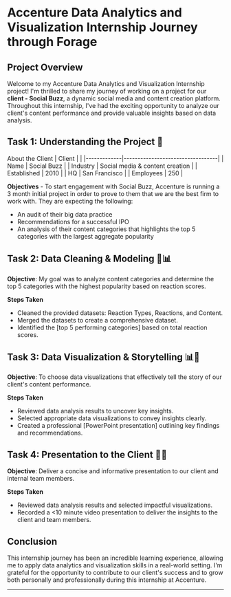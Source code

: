 # Accenture Data Analytics and Visualization Internship Journey through Forage

## Project Overview
Welcome to my Accenture Data Analytics and Visualization Internship project! I'm thrilled to share my journey of working on a project for our **client - Social Buzz**, a dynamic social media and content creation platform. Throughout this internship, I've had the exciting opportunity to analyze our client's content performance and provide valuable insights based on data analysis.

## Task 1: Understanding the Project 🧠

About the Client
| Client   |                             |
|-------------|----------------------------------|
| Name        | Social Buzz                      |
| Industry    | Social media & content creation  |
| Established | 2010                             |
| HQ          | San Francisco                    |
| Employees   | 250                              |

**Objectives** - To start engagement with Social Buzz, Accenture is running a 3 month initial project in order to prove to them that we are the best firm to work with. They are expecting the following: 
- An audit of their big data practice 
- Recommendations for a successful IPO 
- An analysis of their content categories that highlights the top 5 categories with the largest aggregate popularity

## Task 2: Data Cleaning & Modeling 🧹📊

**Objective**: My goal was to analyze content categories and determine the top 5 categories with the highest popularity based on reaction scores.

**Steps Taken**
- Cleaned the provided datasets: Reaction Types, Reactions, and Content.
- Merged the datasets to create a comprehensive dataset.
- Identified the [top 5 performing categories] based on total reaction scores.
  
## Task 3: Data Visualization & Storytelling 📊📖

**Objective**: To choose data visualizations that effectively tell the story of our client's content performance.

**Steps Taken**
- Reviewed data analysis results to uncover key insights.
- Selected appropriate data visualizations to convey insights clearly.
- Created a professional [PowerPoint presentation] outlining key findings and recommendations.
  
## Task 4: Presentation to the Client 🎥💼

**Objective**: Deliver a concise and informative presentation to our client and internal team members.

**Steps Taken**
- Reviewed data analysis results and selected impactful visualizations.
- Recorded a <10 minute video presentation to deliver the insights to the client and team members.
  
## Conclusion

This internship journey has been an incredible learning experience, allowing me to apply data analytics and visualization skills in a real-world setting. I'm grateful for the opportunity to contribute to our client's success and to grow both personally and professionally during this internship at Accenture.

---
